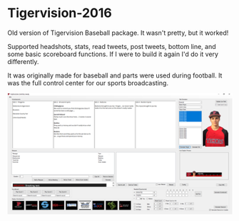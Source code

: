 # Tigervision-2016
Old version of Tigervision Baseball package. It wasn't pretty, but it worked!

Supported headshots, stats, read tweets, post tweets, bottom line, and some basic scoreboard functions. If I were to build it again I'd do it very differently.

It was originally made for baseball and parts were used during football. It was the full control center for our sports broadcasting.

![alt text](https://raw.githubusercontent.com/outkastz/Tigervision-2016/master/TigerVision/bin/Debug/tigervision-2016.png)
